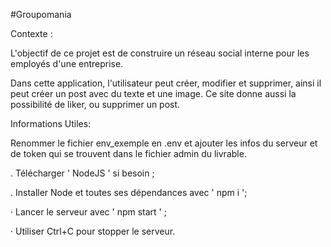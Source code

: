 #Groupomania


Contexte : 


L'objectif de ce projet est de construire un réseau social interne pour les employés d'une entreprise.

Dans cette application, l'utilisateur peut créer, modifier et supprimer, ainsi il peut créer un post avec du texte et une image. Ce site donne aussi la possibilité de liker, ou supprimer un post.


Informations Utiles:


Renommer le fichier env_exemple en .env et ajouter les infos du serveur et de token qui se trouvent dans le fichier admin du livrable.



. Télécharger ' NodeJS ' si besoin ;

. Installer Node et toutes ses dépendances avec ' npm i ';

· Lancer le serveur avec ' npm start ' ;

· Utiliser Ctrl+C pour stopper le serveur.





